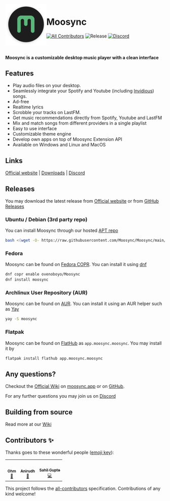 <img align="left" width="130" height="130" src="extras/banner_logo.png" alt="moosync logo">

# Moosync

[![All Contributors](https://img.shields.io/badge/all_contributors-3-orange.svg?style=flat-square)](#contributors-) ![Release](https://github.com/Moosync/Moosync/actions/workflows/build.yml/badge.svg) [![Discord](https://img.shields.io/badge/Moosync-%237289DA.svg?style=fsocial&logo=discord&logoColor=white)](https://discord.gg/HsbqbRune3)

<br/>

#### Moosync is a customizable desktop music player with a clean interface

## Features

- Play audio files on your desktop.
- Seamlessly integrate your Spotify and Youtube (including [Invidious](https://invidious.io/)) songs.
- Ad-free
- Realtime lyrics
- Scrobble your tracks on LastFM.
- Get music recommendations directly from Spotify, Youtube and LastFM
- Mix and match songs from different providers in a single playlist
- Easy to use interface
- Customizable theme engine
- Develop own apps on top of Moosync Extension API
- Available on Windows and Linux and MacOS

## Links
[Official website](https://moosync.app) |
[Downloads](#releases) |
[Discord](https://discord.gg/HsbqbRune3)

## Releases

You may download the latest release from [Official website](https://moosync.app) or from [GitHub Releases](https://github.com/Moosync/Moosync/releases)

### Ubuntu / Debian (3rd party repo)

You can install Moosync through our hosted [APT repo]([/Moosync/ppa](https://github.com/Moosync/ppa))
```bash
bash <(wget -O- https://raw.githubusercontent.com/Moosync/Moosync/main/setup_ppa.sh)
```

### Fedora

Moosync can be found on [Fedora COPR](https://copr.fedorainfracloud.org/coprs/ovenoboyo/Moosync/). You can install it using [dnf](https://docs.fedoraproject.org/en-US/quick-docs/dnf/)
```bash
dnf copr enable ovenoboyo/Moosync
dnf install moosync
```

### Archlinux User Repository (AUR)

Moosync can be found on [AUR](https://aur.archlinux.org/packages/moosync). You can install it using an AUR helper such as [Yay](https://github.com/Jguer/yay)

``` bash
yay -S moosync
```

### Flatpak

Moosync can be found on [FlatHub](https://flathub.org/apps/details/app.moosync.moosync) as ```app.moosync.moosync```.
You may install it by
```bash
flatpak install flathub app.moosync.moosync
```


## Any questions?

Checkout the [Official Wiki](https://moosync.app/wiki/) on [moosync.app](https://moosync.app/wiki/) or on [GitHub](https://github.com/Moosync/Moosync/wiki).  
  
For any further questions you may join us on [Discord](https://discord.gg/HsbqbRune3)


## Building from source

Read more at our [Wiki](https://moosync.app/wiki/building-from-source)

## Contributors ✨

Thanks goes to these wonderful people ([emoji key](https://allcontributors.org/docs/en/emoji-key)):

<!-- ALL-CONTRIBUTORS-LIST:START - Do not remove or modify this section -->
<!-- prettier-ignore-start -->
<!-- markdownlint-disable -->
<table>
  <tr>
    <td align="center"><a href="https://github.com/Mercyssh"><img src="https://avatars.githubusercontent.com/u/41297391?v=4?s=100" width="100px;" alt=""/><br /><sub><b>Ohm</b></sub></a><br /><a href="#design-Mercyssh" title="Design">🎨</a></td>
    <td align="center"><a href="http://androbuddy.github.io/studio-wingress"><img src="https://avatars.githubusercontent.com/u/28799675?v=4?s=100" width="100px;" alt=""/><br /><sub><b>Anirudh</b></sub></a><br /><a href="#design-AndroBuddy" title="Design">🎨</a></td>
    <td align="center"><a href="https://github.com/Ovenoboyo"><img src="https://avatars.githubusercontent.com/u/36789504?v=4?s=100" width="100px;" alt=""/><br /><sub><b>Sahil Gupte</b></sub></a><br /><a href="https://github.com/Moosync/Moosync/commits?author=Ovenoboyo" title="Code">💻</a></td>
  </tr>
</table>

<!-- markdownlint-restore -->
<!-- prettier-ignore-end -->

<!-- ALL-CONTRIBUTORS-LIST:END -->

This project follows the [all-contributors](https://github.com/all-contributors/all-contributors) specification. Contributions of any kind welcome!
